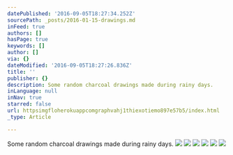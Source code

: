 ```yaml
---
datePublished: '2016-09-05T18:27:34.252Z'
sourcePath: _posts/2016-01-15-drawings.md
inFeed: true
authors: []
hasPage: true
keywords: []
author: []
via: {}
dateModified: '2016-09-05T18:27:26.836Z'
title: ''
publisher: {}
description: Some random charcoal drawings made during rainy days.
inLanguage: null
inNav: true
starred: false
url: httpsimgfloherokuappcomgraphvahj1thiexotiemo897e57b5/index.html
_type: Article

---
```

Some random charcoal drawings made during rainy days.
![](https://s3-us-west-2.amazonaws.com/the-grid-img/p/4a7f131433a59a715e12a74f3a640d58af0e2a1e.jpg)
![](https://s3-us-west-2.amazonaws.com/the-grid-img/p/58d3ec912e2f0ec4aad9c564dcf9feacb6382dca.jpg)
![](https://s3-us-west-2.amazonaws.com/the-grid-img/p/beeca8d11609c5a5c9fcb6788be50cd7da73d955.jpg)
![](https://s3-us-west-2.amazonaws.com/the-grid-img/p/2fa574e29c256203fb378a4736aa73209c8b3fd6.jpg)
![](https://s3-us-west-2.amazonaws.com/the-grid-img/p/203a19ed1e6fde7bb2730aaa54b02c125c8a465b.jpg)
![](https://s3-us-west-2.amazonaws.com/the-grid-img/p/7caf060f2246cba7516613e77278643289c29d7d.jpg)